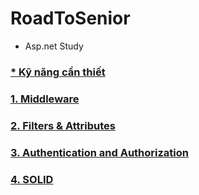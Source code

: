 # RoadToSenior
  - Asp.net Study

### [* Kỹ năng cần thiết](./Doc/RequiredSkill.md)
### [1. Middleware](./Doc/Middleware.md)
### [2. Filters & Attributes](./Doc/FiltersAndAttributes.md)
### [3. Authentication and Authorization](./Doc/AuthenticationAndAuthorization.md)
### [4. SOLID](./Doc/SOLID.md)

